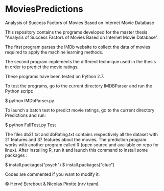 # MoviesPredictions
Analysis of Success Factors of Movies Based on Internet Movie Database


This repository contains the programs developed for the master thesis "Analysis of Success Factors of Movies Based on Internet Movie Database".

The first program parses the IMDb website to collect the data of movies required to apply the machine learning methods.

The second program implements the different technique used in the thesis in order to predict the movie ratings.

These programs have been tested on Python 2.7.

To test the programs, go to the current directory IMDBParser and run the Python script:

$ python IMDbParser.py

To launch a batch test to predict movie ratings, go to the current directory Predictions and run:

$ python FullTest.py Test

The files db21.txt and dbRating.txt contains respectively all the dataset with 21 features and 37 features about the movies.
The prediction program works with another program called R (open source and available on repo for linux). 
After installing R, run it and launch this command to install some packages :

$ install.packages("psych")
$ install.packages("clue")

Codes are commented if you want to modify it.

© Hervé Eerebout & Nicolas Pirotte (nrv team)